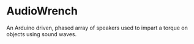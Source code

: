 # AudioWrench
An Arduino driven, phased array of speakers used to impart a torque on objects using sound waves.
